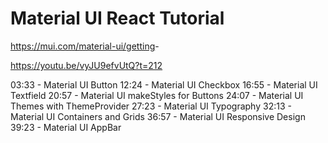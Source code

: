 # Material UI React Tutorial

<https://mui.com/material-ui/getting>-

<https://youtu.be/vyJU9efvUtQ?t=212>

03:33 - Material UI Button
12:24 - Material UI Checkbox
16:55 - Material UI Textfield
20:57 - Material UI makeStyles for Buttons
24:07 - Material UI Themes with ThemeProvider
27:23 - Material UI Typography
32:13 - Material UI Containers and Grids
36:57 - Material UI Responsive Design
39:23 - Material UI AppBar
